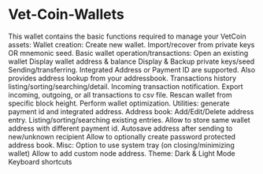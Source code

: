 # Vet-Coin-Wallets
This wallet contains the basic functions required to manage your VetCoin assets:  Wallet creation: Create new wallet. Import/recover from private keys OR mnemonic seed. Basic wallet operation/transactions: Open an existing wallet Display wallet address &amp; balance Display &amp; Backup private keys/seed Sending/transferring. Integrated Address or Payment ID are supported. Also provides address lookup from your addressbook. Transactions history listing/sorting/searching/detail. Incoming transaction notification. Export incoming, outgoing, or all transactions to csv file. Rescan wallet from specific block height. Perform wallet optimization. Utilities: generate payment id and integrated address. Address book: Add/Edit/Delete address entry. Listing/sorting/searching existing entries. Allow to store same wallet address with different payment id. Autosave address after sending to new/unknown recipient Allow to optionally create password protected address book. Misc: Option to use system tray (on closing/minimizing wallet) Allow to add custom node address. Theme: Dark &amp; Light Mode Keyboard shortcuts
